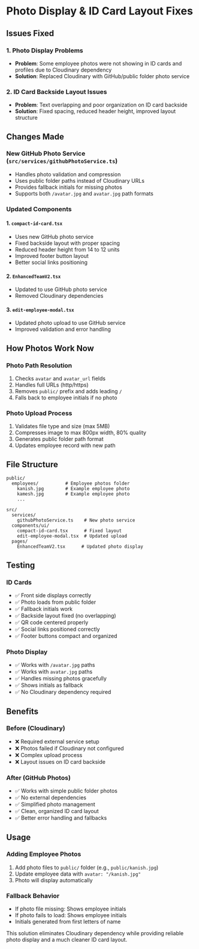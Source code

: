 # Photo Display & ID Card Layout Fixes

## Issues Fixed

### 1. Photo Display Problems
- **Problem**: Some employee photos were not showing in ID cards and profiles due to Cloudinary dependency
- **Solution**: Replaced Cloudinary with GitHub/public folder photo service

### 2. ID Card Backside Layout Issues  
- **Problem**: Text overlapping and poor organization on ID card backside
- **Solution**: Fixed spacing, reduced header height, improved layout structure

## Changes Made

### New GitHub Photo Service (`src/services/githubPhotoService.ts`)
- Handles photo validation and compression
- Uses public folder paths instead of Cloudinary URLs  
- Provides fallback initials for missing photos
- Supports both `/avatar.jpg` and `avatar.jpg` path formats

### Updated Components

#### 1. `compact-id-card.tsx`
- Uses new GitHub photo service
- Fixed backside layout with proper spacing
- Reduced header height from 14 to 12 units
- Improved footer button layout
- Better social links positioning

#### 2. `EnhancedTeamV2.tsx` 
- Updated to use GitHub photo service
- Removed Cloudinary dependencies

#### 3. `edit-employee-modal.tsx`
- Updated photo upload to use GitHub service
- Improved validation and error handling

## How Photos Work Now

### Photo Path Resolution
1. Checks `avatar` and `avatar_url` fields
2. Handles full URLs (http/https) 
3. Removes `public/` prefix and adds leading `/`
4. Falls back to employee initials if no photo

### Photo Upload Process
1. Validates file type and size (max 5MB)
2. Compresses image to max 800px width, 80% quality
3. Generates public folder path format
4. Updates employee record with new path

## File Structure
```
public/
  employees/          # Employee photos folder
    kanish.jpg        # Example employee photo
    kamesh.jpg        # Example employee photo
    ...

src/
  services/
    githubPhotoService.ts    # New photo service
  components/ui/
    compact-id-card.tsx      # Fixed layout
    edit-employee-modal.tsx  # Updated upload
  pages/
    EnhancedTeamV2.tsx      # Updated photo display
```

## Testing

### ID Cards
- ✅ Front side displays correctly
- ✅ Photo loads from public folder
- ✅ Fallback initials work
- ✅ Backside layout fixed (no overlapping)
- ✅ QR code centered properly
- ✅ Social links positioned correctly
- ✅ Footer buttons compact and organized

### Photo Display
- ✅ Works with `/avatar.jpg` paths
- ✅ Works with `avatar.jpg` paths  
- ✅ Handles missing photos gracefully
- ✅ Shows initials as fallback
- ✅ No Cloudinary dependency required

## Benefits

### Before (Cloudinary)
- ❌ Required external service setup
- ❌ Photos failed if Cloudinary not configured
- ❌ Complex upload process
- ❌ Layout issues on ID card backside

### After (GitHub Photos)
- ✅ Works with simple public folder photos
- ✅ No external dependencies
- ✅ Simplified photo management
- ✅ Clean, organized ID card layout
- ✅ Better error handling and fallbacks

## Usage

### Adding Employee Photos
1. Add photo files to `public/` folder (e.g., `public/kanish.jpg`)
2. Update employee data with `avatar: "/kanish.jpg"`
3. Photo will display automatically

### Fallback Behavior
- If photo file missing: Shows employee initials
- If photo fails to load: Shows employee initials  
- Initials generated from first letters of name

This solution eliminates Cloudinary dependency while providing reliable photo display and a much cleaner ID card layout.